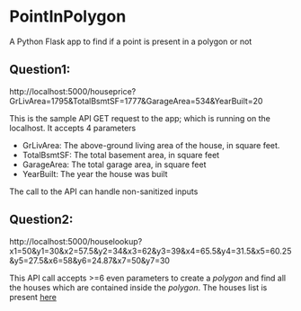 # PointInPolygon

A Python Flask app to find if a point is present in a polygon or not 

## Question1:
http://localhost:5000/houseprice?GrLivArea=1795&TotalBsmtSF=1777&GarageArea=534&YearBuilt=20

This is the sample API GET request to the app; which is running on the localhost. 
It accepts 4 parameters
 - GrLivArea: The above-ground living area of the house, in square feet.
- TotalBsmtSF: The total basement area, in square feet
- GarageArea: The total garage area, in square feet
- YearBuilt: The year the house was built

The call to the API can handle non-sanitized inputs

## Question2:
http://localhost:5000/houselookup?x1=50&y1=30&x2=57.5&y2=34&x3=62&y3=39&x4=65.5&y4=31.5&x5=60.25&y5=27.5&x6=58&y6=24.87&x7=50&y7=30

This API call accepts >=6 even parameters to create a *polygon* and find all the houses which are contained inside the *polygon*. The houses list is present [here](house_coordinates.csv)